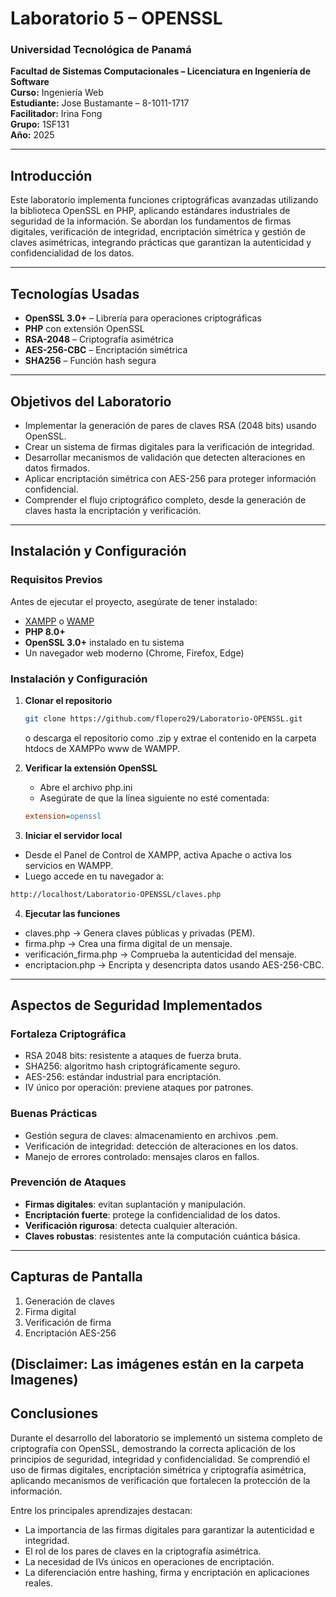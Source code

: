 #  Laboratorio 5 – OPENSSL

### Universidad Tecnológica de Panamá  
**Facultad de Sistemas Computacionales – Licenciatura en Ingeniería de Software**  
**Curso:** Ingeniería Web  
**Estudiante:** Jose Bustamante – 8-1011-1717  
**Facilitador:** Irina Fong  
**Grupo:** 1SF131  
**Año:** 2025  

---
##  Introducción

Este laboratorio implementa funciones criptográficas avanzadas utilizando la biblioteca OpenSSL en PHP, aplicando estándares industriales de seguridad de la información. Se abordan los fundamentos de firmas digitales, verificación de integridad, encriptación simétrica y gestión de claves asimétricas, integrando prácticas que garantizan la autenticidad y confidencialidad de los datos.

---

##  Tecnologías Usadas

- **OpenSSL 3.0+** – Librería para operaciones criptográficas
- **PHP** con extensión OpenSSL
- **RSA-2048** – Criptografía asimétrica
- **AES-256-CBC** – Encriptación simétrica
- **SHA256** – Función hash segura

---
## Objetivos del Laboratorio

- Implementar la generación de pares de claves RSA (2048 bits) usando OpenSSL.
- Crear un sistema de firmas digitales para la verificación de integridad.
- Desarrollar mecanismos de validación que detecten alteraciones en datos firmados.
- Aplicar encriptación simétrica con AES-256 para proteger información confidencial.
- Comprender el flujo criptográfico completo, desde la generación de claves hasta la encriptación y verificación.

---
##  Instalación y Configuración

###  Requisitos Previos
Antes de ejecutar el proyecto, asegúrate de tener instalado:
- [XAMPP](https://www.apachefriends.org/es/index.html) o [WAMP](https://www.wampserver.com/)  
- **PHP 8.0+**  
- **OpenSSL 3.0+** instalado en tu sistema 
- Un navegador web moderno (Chrome, Firefox, Edge)
###  Instalación y Configuración

1. **Clonar el repositorio**
   ```bash
   git clone https://github.com/flopero29/Laboratorio-OPENSSL.git
   ```
   o descarga el repositorio como .zip y extrae el contenido en la carpeta htdocs de XAMPPo www de WAMPP.

2. **Verificar la extensión OpenSSL**
   - Abre el archivo php.ini
   - Asegúrate de que la línea siguiente no esté comentada:
   ```ini
   extension=openssl
   ```
  
3. **Iniciar el servidor local**
- Desde el Panel de Control de XAMPP, activa Apache o activa los servicios en WAMPP.
- Luego accede en tu navegador a:
```bash
http://localhost/Laboratorio-OPENSSL/claves.php
```

4. **Ejecutar las funciones**
- claves.php → Genera claves públicas y privadas (PEM).
- firma.php → Crea una firma digital de un mensaje.
- verificación_firma.php → Comprueba la autenticidad del mensaje.
- encriptacion.php → Encripta y desencripta datos usando AES-256-CBC.
---

##  Aspectos de Seguridad Implementados

### **Fortaleza Criptográfica**
- RSA 2048 bits: resistente a ataques de fuerza bruta.
- SHA256: algoritmo hash criptográficamente seguro.
- AES-256: estándar industrial para encriptación.
- IV único por operación: previene ataques por patrones.

### **Buenas Prácticas**
- Gestión segura de claves: almacenamiento en archivos .pem.
- Verificación de integridad: detección de alteraciones en los datos.
- Manejo de errores controlado: mensajes claros en fallos.

### **Prevención de Ataques**
- **Firmas digitales**: evitan suplantación y manipulación.
- **Encriptación fuerte**: protege la confidencialidad de los datos. 
- **Verificación rigurosa**: detecta cualquier alteración. 
- **Claves robustas**: resistentes ante la computación cuántica básica. 

---


## Capturas de Pantalla

1. Generación de claves 
2. Firma digital
3. Verificación de firma  
4. Encriptación AES-256 

(Disclaimer: Las imágenes están en la carpeta Imagenes)
---


## Conclusiones

Durante el desarrollo del laboratorio se implementó un sistema completo de criptografía con OpenSSL, demostrando la correcta aplicación de los principios de seguridad, integridad y confidencialidad.
Se comprendió el uso de firmas digitales, encriptación simétrica y criptografía asimétrica, aplicando mecanismos de verificación que fortalecen la protección de la información. 

Entre los principales aprendizajes destacan:
- La importancia de las firmas digitales para garantizar la autenticidad e integridad.
- El rol de los pares de claves en la criptografía asimétrica.
- La necesidad de IVs únicos en operaciones de encriptación. 
- La diferenciación entre hashing, firma y encriptación en aplicaciones reales. 
